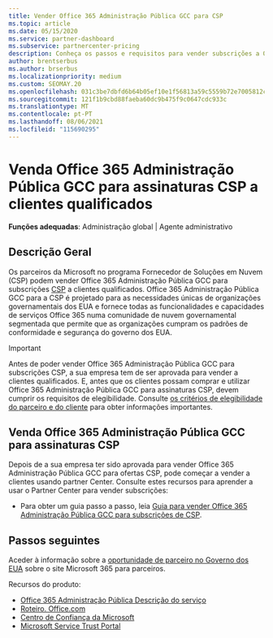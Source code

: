 ```yaml
---
title: Vender Office 365 Administração Pública GCC para CSP
ms.topic: article
ms.date: 05/15/2020
ms.service: partner-dashboard
ms.subservice: partnercenter-pricing
description: Conheça os passos e requisitos para vender subscrições a Office 365 Administração Pública GCC para a CSP a clientes ou empreiteiros qualificados do governo dos Estados Unidos.
author: brentserbus
ms.author: brserbus
ms.localizationpriority: medium
ms.custom: SEOMAY.20
ms.openlocfilehash: 031c3be7dbfd6b64b05ef10e1f56813a59c5559b72e7005812cabe74e2a9f3f0
ms.sourcegitcommit: 121f1b9cbd88faeba60dc9b475f9c0647cdc933c
ms.translationtype: MT
ms.contentlocale: pt-PT
ms.lasthandoff: 08/06/2021
ms.locfileid: "115690295"
---
```

# <a name="sell-office-365-government-gcc-for-csp-subscriptions-to-qualified-customers"></a>Venda Office 365 Administração Pública GCC para assinaturas CSP a clientes qualificados

**Funções adequadas**: Administração global | Agente administrativo


## <a name="overview"></a>Descrição Geral

Os parceiros da Microsoft no programa Fornecedor de Soluções em Nuvem (CSP) podem vender Office 365 Administração Pública GCC para subscrições [CSP](https://www.microsoft.com/microsoft-365/partners/governmentforCSP) a clientes qualificados. Office 365 Administração Pública GCC para a CSP é projetado para as necessidades únicas de organizações governamentais dos EUA e fornece todas as funcionalidades e capacidades de serviços Office 365 numa comunidade de nuvem governamental segmentada que permite que as organizações cumpram os padrões de conformidade e segurança do governo dos EUA. 

>[!IMPORTANT] 
>Antes de poder vender Office 365 Administração Pública GCC para subscrições CSP, a sua empresa tem de ser aprovada para vender a clientes qualificados. E, antes que os clientes possam comprar e utilizar Office 365 Administração Pública GCC para assinaturas CSP, devem cumprir os requisitos de elegibilidade. Consulte [os critérios de elegibilidade do parceiro e do cliente](csp-gcc-validate.md) para obter informações importantes.


## <a name="sell-office-365-government-gcc-for-csp-subscriptions"></a>Venda Office 365 Administração Pública GCC para assinaturas CSP

Depois de a sua empresa ter sido aprovada para vender Office 365 Administração Pública GCC para ofertas CSP, pode começar a vender a clientes usando partner Center. Consulte estes recursos para aprender a usar o Partner Center para vender subscrições: 

- Para obter um guia passo a passo, leia [Guia para vender Office 365 Administração Pública GCC para subscrições de CSP](https://go.microsoft.com/fwlink/?linkid=2007323).  


## <a name="next-steps"></a>Passos seguintes

Aceder à informação sobre a [oportunidade de parceiro no Governo dos EUA](https://www.microsoft.com/microsoft-365/partners/governmentforCSP) sobre o site Microsoft 365 para parceiros.

Recursos do produto:

- [Office 365 Administração Pública Descrição do serviço](/office365/servicedescriptions/office-365-platform-service-description/office-365-us-government/office-365-us-government)
- [Roteiro. Office.com](https://products.office.com/business/office-365-roadmap)
- [Centro de Confiança da Microsoft](https://www.microsoft.com/TrustCenter/)
- [Microsoft Service Trust Portal](https://aka.ms/STP)
